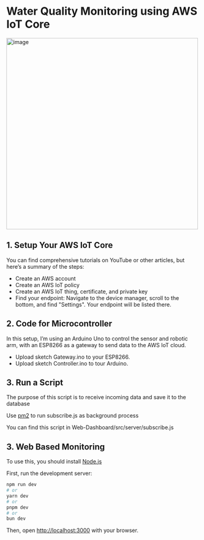 # Water Quality Monitoring using AWS IoT Core

<img width="500" alt="image" src="https://github.com/user-attachments/assets/644936e4-7c05-402d-87c2-bdeebae34866">

## 1. Setup Your AWS IoT Core
You can find comprehensive tutorials on YouTube or other articles, but here’s a summary of the steps:
- Create an AWS account
- Create an AWS IoT policy
-	Create an AWS IoT thing, certificate, and private key
- Find your endpoint: Navigate to the device manager, scroll to the bottom, and find "Settings". Your endpoint will be listed there. 

## 2. Code for Microcontroller
In this setup, I’m using an Arduino Uno to control the sensor and robotic arm, with an ESP8266 as a gateway to send data to the AWS IoT cloud.
- Upload sketch Gateway.ino to your ESP8266.
- Upload sketch Controller.ino to tour Arduino.

## 3. Run a Script
The purpose of this script is to receive incoming data and save it to the database

Use <a href="https://pm2.keymetrics.io/">pm2</a> to run subscribe.js as background process

You can find this script in Web-Dashboard/src/server/subscribe.js
   
## 3. Web Based Monitoring
To use this, you should install <a href="https://nodejs.org/en/download/package-manager">Node.js</a>

First, run the development server:

```bash
npm run dev
# or
yarn dev
# or
pnpm dev
# or
bun dev
```
Then, open [http://localhost:3000](http://localhost:3000) with your browser.
